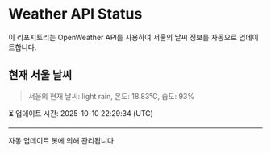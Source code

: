 
# Weather API Status

이 리포지토리는 OpenWeather API를 사용하여 서울의 날씨 정보를 자동으로 업데이트합니다.

## 현재 서울 날씨
> 서울의 현재 날씨: light rain, 온도: 18.83°C, 습도: 93%

⏳ 업데이트 시간: 2025-10-10 22:29:34 (UTC)

---
자동 업데이트 봇에 의해 관리됩니다.
